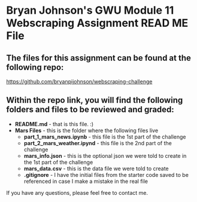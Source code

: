 # Bryan Johnson's GWU Module 11 Webscraping Assignment READ ME File

## The files for this assignment can be found at the following repo:
https://github.com/bryanpijohnson/webscraping-challenge

## Within the repo link, you will find the following folders and files to be reviewed and graded:

- **README.md** - that is this file. :)
- **Mars Files** - this is the folder where the following files live
    - **part_1_mars_news.ipynb** - this file is the 1st part of the challenge
    - **part_2_mars_weather.ipynd** - this file is the 2nd part of the challenge
    - **mars_info.json** - this is the optional json we were told to create in the 1st part of the challenge
    - **mars_data.csv** - this is the data file we were told to create
    - **.gitignore** - I have the initial files from the starter code saved to be referenced in case I make a mistake in the real file

If you have any questions, please feel free to contact me.